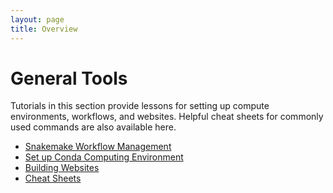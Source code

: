 ```yaml
---
layout: page
title: Overview
---
```


General Tools
=============

Tutorials in this section provide lessons for setting up compute environments, workflows, and websites. Helpful cheat sheets for commonly used commands are also available here.

- [Snakemake Workflow Management](Snakemake/index.md)
- [Set up Conda Computing Environment](Introduction-to-Conda/index.md)
- [Building Websites](Web-Development/index.md)
- [Cheat Sheets](Cheat-Sheets/index.md)
